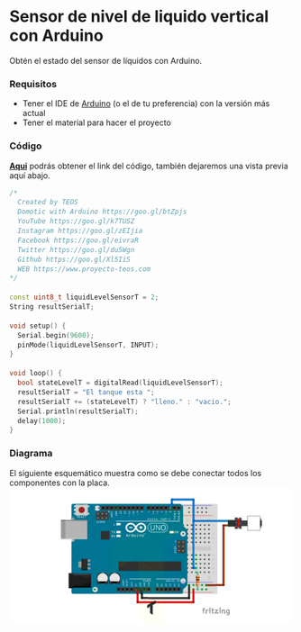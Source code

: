 # Sensor de nivel de liquido vertical con Arduino
Obtén el estado del sensor de líquidos con Arduino.

### Requisitos
- Tener el IDE de [Arduino](https://www.arduino.cc/en/Main/Software) (o el de tu preferencia) con la versión más actual
- Tener el material para hacer el proyecto

### Código
**[Aqui](https://github.com/proyectoTEOS/Sensor-de-nivel-de-liquido-vertical-con-Arduino/blob/master/Sensor-de-nivel-de-liquido-vertical-con-Arduino.ino)** podrás obtener el link del código, también dejaremos
una vista previa aquí abajo.

```c++
/*
  Created by TEOS
  Domotic with Arduino https://goo.gl/btZpjs
  YouTube https://goo.gl/k7TUSZ
  Instagram https://goo.gl/zEIjia
  Facebook https://goo.gl/eivraR
  Twitter https://goo.gl/du5Wgn
  Github https://goo.gl/Xl5IiS
  WEB https://www.proyecto-teos.com
*/

const uint8_t liquidLevelSensorT = 2;
String resultSerialT;

void setup() {
  Serial.begin(9600);
  pinMode(liquidLevelSensorT, INPUT);
}

void loop() {
  bool stateLevelT = digitalRead(liquidLevelSensorT);
  resultSerialT = "El tanque esta ";
  resultSerialT += (stateLevelT) ? "lleno." : "vacio.";
  Serial.println(resultSerialT);
  delay(1000);
}
```

### Diagrama
El siguiente esquemático muestra como se debe conectar todos los componentes con la placa.
![](https://github.com/proyectoTEOS/Sensor-de-nivel-de-liquido-vertical-con-Arduino/blob/master/Sensor-de-nivel-de-liquido-vertical-con-Arduino.jpg)
